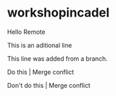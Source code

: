 # workshopincadel
Hello Remote

This is an aditional line

This line was added from a branch.

Do this | Merge conflict 

Don't do this | Merge conflict
